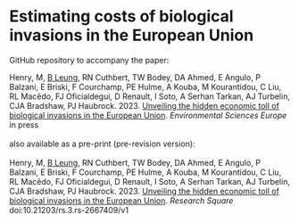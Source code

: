 # Estimating costs of biological invasions in the European Union
GitHub repository to accompany the paper:

Henry, M, <a href="https://github.com/LeungEcoLab/">B Leung</a>, RN Cuthbert, TW Bodey, DA Ahmed, E Angulo, P Balzani, E Briski, F Courchamp, PE Hulme, A Kouba, M Kourantidou, C Liu, RL Macêdo, FJ Oficialdegui, D Renault, I Soto, A Serhan Tarkan, AJ Turbelin, CJA Bradshaw, PJ Haubrock. 2023. <a href="http://doi.org/">Unveiling the hidden economic toll of biological invasions in the European Union</a>. <em>Environmental Sciences Europe</em> in press
<br>
<br>
also available as a pre-print (pre-revision version):<br>
<br>
Henry, M, <a href="https://github.com/LeungEcoLab/">B Leung</a>, RN Cuthbert, TW Bodey, DA Ahmed, E Angulo, P Balzani, E Briski, F Courchamp, PE Hulme, A Kouba, M Kourantidou, C Liu, RL Macêdo, FJ Oficialdegui, D Renault, I Soto, A Serhan Tarkan, AJ Turbelin, CJA Bradshaw, PJ Haubrock. 2023. <a href="http://doi.org/10.21203/rs.3.rs-2667409/v1">Unveiling the hidden economic toll of biological invasions in the European Union</a>. <em>Research Square</em> doi:10.21203/rs.3.rs-2667409/v1

